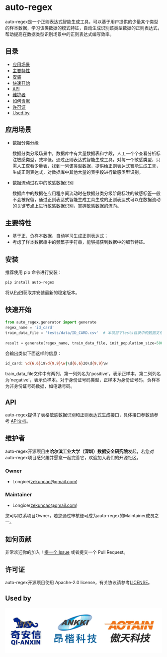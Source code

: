 # auto-regex

auto-regex是一个正则表达式智能生成工具，可以基于用户提供的少量某个类型的样本数据，学习该类数据的模式特征，自动生成识别该类型数据的正则表达式，帮助提高在数据类型识别场景中的正则表达式编写效率。



## 目录

- [应用场景](#应用场景)
- [主要特性](#主要特性)
- [安装](#安装)
- [快速开始](#快速开始)
- [API](#API)
- [维护者](#维护者)
- [如何贡献](#如何贡献)
- [许可证](#许可证)
- [Used by](#Used-by)



## 应用场景

- 数据分类分级

  数据分类分级场景中，数据库中有大量数据表和字段，人工一个个查看分析标注敏感类型，效率低。通过正则表达式智能生成工具，对每一个敏感类型，只需人工查看少量表，找到一列该类型数据，提供给正则表达式智能生成工具，生成正则表达式，对数据库中其他大量的表字段进行敏感类型识别。

- 数据流动过程中的敏感数据识别

  数据库中的数据在应用程序间流动时在数据分类分级阶段标注的敏感标签一般不会被保留，通过正则表达式智能生成工具生成的正则表达式可以在数据流动的关键节点上进行敏感数据识别，掌握敏感数据的流向。

  

## 主要特性

+ 基于正、负样本数据，自动学习生成正则表达式；
+ 考虑了样本数据串中的频繁子字符串，能够捕获到数据中的细节特征。



## 安装

推荐使用 pip 命令进行安装：

```bash
pip install auto-regex
```

将从[PyPI](https://pypi.org/)获取并安装最新的稳定版本。



## 快速开始

```python
from auto_regex.generator import generate
regex_name = 'id_card'
train_data_file = 'tests/data/ID_CARD.csv'  # 本项目下tests目录中的数据文件

result = generate(regex_name, train_data_file, init_population_size=500, max_iterations=100)
```

会输出类似下面这样的信息：

```bash
id_card: \d{6,6}19\d{9,9}\w|\d{6,6}20\d{9,9}\w
```

train_data_file文件中有两列，第一列列名为'positive'，表示正样本，第二列列名为'negative'，表示负样本。对于身份证号码类型，正样本为身份证号码，负样本为非身份证号码数据，如电话号码。



## API

auto-regex提供了表格敏感数据识别和正则表达式生成接口，具体接口参数请参考 [API文档](https://auto-regex.readthedocs.io/en/latest/api/index.html)。



## 维护者

auto-regex开源项目由**哈尔滨工业大学（深圳）数据安全研究院**发起，若您对auto-regex项目感兴趣并愿意一起完善它，欢迎加入我们的开源社区。

### Owner

+ Longice(zekuncao@gmail.com) 

### Maintainer

+ Longice(zekuncao@gmail.com) 

您可以联系项目Owner，若您通过审核便可成为auto-regex的Maintainer成员之一。



## 如何贡献

非常欢迎你的加入！[提一个 Issue](https://github.com/hitsz-ids/auto-regex/issues/new) 或者提交一个 Pull Request。



## 许可证

auto-regex开源项目使用 Apache-2.0 license，有关协议请参考[LICENSE](https://github.com/hitsz-ids/auto-regex/blob/main/LICENSE)。



## Used by

<img src="docs/imgs/组织.png" alt="组织" style="zoom:50%;" />

